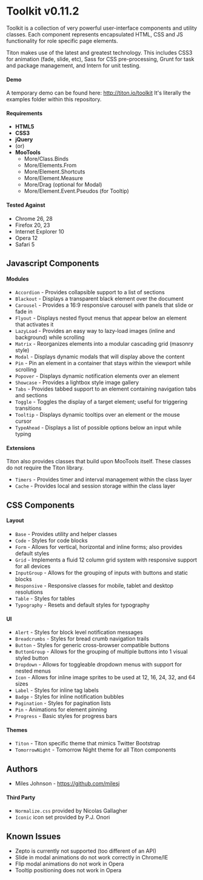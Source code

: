 # Toolkit v0.11.2 #

Toolkit is a collection of very powerful user-interface components and utility classes.
Each component represents encapsulated HTML, CSS and JS functionality for role specific page elements.

Titon makes use of the latest and greatest technology. This includes CSS3 for animation (fade, slide, etc),
Sass for CSS pre-processing, Grunt for task and package management, and Intern for unit testing.

#### Demo ####

A temporary demo can be found here: http://titon.io/toolkit
It's literally the examples folder within this repository.

#### Requirements ####
* **HTML5**
* **CSS3**
* **jQuery**
* (or)
* **MooTools**
    * More/Class.Binds
    * More/Elements.From
    * More/Element.Shortcuts
    * More/Element.Measure
    * More/Drag (optional for Modal)
    * More/Element.Event.Pseudos (for Tooltip)

#### Tested Against ####
* Chrome 26, 28
* Firefox 20, 23
* Internet Explorer 10
* Opera 12
* Safari 5

## Javascript Components ##
#### Modules ####
* `Accordion` - Provides collapsible support to a list of sections
* `Blackout` - Displays a transparent black element over the document
* `Carousel` - Provides a 16:9 responsive carousel with panels that slide or fade in
* `Flyout` - Displays nested flyout menus that appear below an element that activates it
* `LazyLoad` - Provides an easy way to lazy-load images (inline and background) while scrolling
* `Matrix` - Reorganizes elements into a modular cascading grid (masonry style)
* `Modal` - Displays dynamic modals that will display above the content
* `Pin` - Pin an element in a container that stays within the viewport while scrolling
* `Popover` - Displays dynamic notification elements over an element
* `Showcase` - Provides a lightbox style image gallery
* `Tabs` - Provides tabbed support to an element containing navigation tabs and sections
* `Toggle` - Toggles the display of a target element; useful for triggering transitions
* `Tooltip` - Displays dynamic tooltips over an element or the mouse cursor
* `TypeAhead` - Displays a list of possible options below an input while typing

#### Extensions ####
Titon also provides classes that build upon MooTools itself. These classes do not require the Titon library.

* `Timers` - Provides timer and interval management within the class layer
* `Cache` - Provides local and session storage within the class layer

## CSS Components ##
#### Layout ####
* `Base` - Provides utility and helper classes
* `Code` - Styles for code blocks
* `Form` - Allows for vertical, horizontal and inline forms; also provides default styles
* `Grid` - Implements a fluid 12 column grid system with responsive support for all devices
* `InputGroup` - Allows for the grouping of inputs with buttons and static blocks
* `Responsive` - Responsive classes for mobile, tablet and desktop resolutions
* `Table` - Styles for tables
* `Typography` - Resets and default styles for typography

#### UI ####
* `Alert` - Styles for block level notification messages
* `Breadcrumbs` - Styles for bread crumb navigation trails
* `Button` - Styles for generic cross-browser compatible buttons
* `ButtonGroup` - Allows for the grouping of multiple buttons into 1 visual styled button
* `Dropdown` - Allows for toggleable dropdown menus with support for nested menus
* `Icon` - Allows for inline image sprites to be used at 12, 16, 24, 32, and 64 sizes
* `Label` - Styles for inline tag labels
* `Badge` - Styles for inline notification bubbles
* `Pagination` - Styles for pagination lists
* `Pin` - Animations for element pinning
* `Progress` - Basic styles for progress bars

#### Themes ####
* `Titon` - Titon specific theme that mimics Twitter Bootstrap
* `TomorrowNight` - Tomorrow Night theme for all Titon components

## Authors ##
* Miles Johnson - https://github.com/milesj

#### Third Party ####
* `Normalize.css` provided by Nicolas Gallagher
* `Iconic` icon set provided by P.J. Onori

## Known Issues ##
* Zepto is currently not supported (too different of an API)
* Slide in modal animations do not work correctly in Chrome/IE
* Flip modal animations do not work in Opera
* Tooltip positioning does not work in Opera